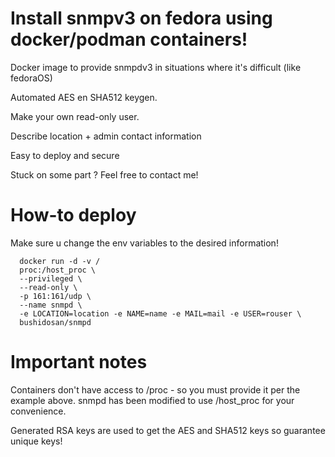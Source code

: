 # Install snmpv3 on fedora using docker/podman containers! 
Docker image to provide snmpdv3 in situations where it's difficult (like fedoraOS) 

Automated AES en SHA512 keygen. 

Make your own read-only user.

Describe location + admin contact information

Easy to deploy and secure

Stuck on some part ? Feel free to contact me! 

# How-to deploy
Make sure u change the env variables to the desired information!
```
  docker run -d -v /
  proc:/host_proc \
  --privileged \
  --read-only \
  -p 161:161/udp \
  --name snmpd \	
  -e LOCATION=location -e NAME=name -e MAIL=mail -e USER=rouser \	
  bushidosan/snmpd
```

# Important notes
Containers don't have access to /proc - so you must provide it per the example above. snmpd has been modified to use /host_proc for your convenience.

Generated RSA keys are used to get the AES and SHA512 keys so guarantee unique keys!

